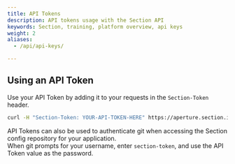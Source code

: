 ```yaml
---
title: API Tokens
description: API tokens usage with the Section API
keywords: Section, training, platform overview, api keys
weight: 2
aliases:
  - /api/api-keys/

---
```

## Using an API Token

Use your API Token by adding it to your requests in the `Section-Token` header.

```bash
curl -H "Section-Token: YOUR-API-TOKEN-HERE" https://aperture.section.io/api/v1
```

API Tokens can also be used to authenticate git when accessing the Section config repository for your application.  
When git prompts for your username, enter `section-token`, and use the API Token value as the password.
